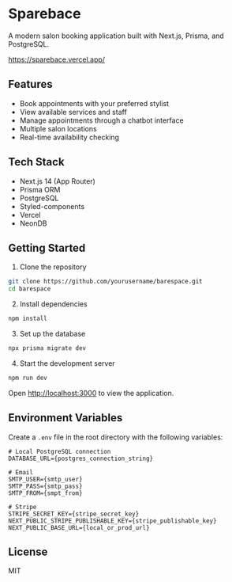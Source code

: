 # Sparebace

A modern salon booking application built with Next.js, Prisma, and PostgreSQL.

https://sparebace.vercel.app/

## Features

- Book appointments with your preferred stylist
- View available services and staff
- Manage appointments through a chatbot interface
- Multiple salon locations
- Real-time availability checking

## Tech Stack

- Next.js 14 (App Router)
- Prisma ORM
- PostgreSQL
- Styled-components
- Vercel
- NeonDB

## Getting Started

1. Clone the repository
```bash
git clone https://github.com/yourusername/barespace.git
cd barespace
```

2. Install dependencies
```bash
npm install
```

3. Set up the database
```bash
npx prisma migrate dev
```

4. Start the development server
```bash
npm run dev
```

Open [http://localhost:3000](http://localhost:3000) to view the application.

## Environment Variables

Create a `.env` file in the root directory with the following variables:
```
# Local PostgreSQL connection
DATABASE_URL={postgres_connection_string}

# Email
SMTP_USER={smtp_user}
SMTP_PASS={smtp_pass}
SMTP_FROM={smpt_from}

# Stripe
STRIPE_SECRET_KEY={stripe_secret_key}
NEXT_PUBLIC_STRIPE_PUBLISHABLE_KEY={stripe_publishable_key}
NEXT_PUBLIC_BASE_URL={local_or_prod_url}
```

## License

MIT
